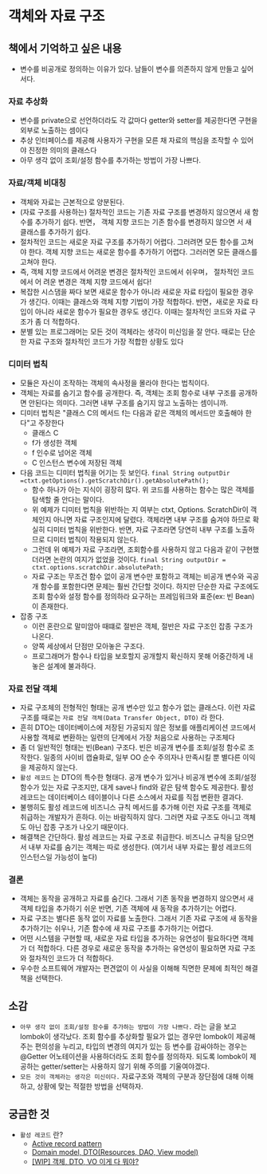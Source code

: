 # 객체와 자료 구조

## 책에서 기억하고 싶은 내용
- 변수를 비공개로 정의하는 이유가 있다. 남들이 변수를 의존하지 않게 만들고 싶어서다.
### 자료 추상화
- 변수를 private으로 선언하더라도 각 값마다 getter와 setter를 제공한다면 구현을 외부로 노출하는 셈이다
- 추상 인터페이스를 제공해 사용자가 구현을 모른 채 자료의 핵심을 조작할 수 있어야 진정한 의미의 클래스다
- 아무 생각 없이 조회/설정 함수를 추가하는 방법이 가장 나쁘다.
### 자료/객체 비대칭
- 객체와 자료는 근본적으로 양분된다.
- (자료 구조를 사용하는) 절차적인 코드는 기존 자료 구조를 변경하지 않으면서 새 함수를 추가하기 쉽다. 반면， 객체 지향 코드는 기존 함수를 변경하지 않으면 서 새 클래스를 추가하기 쉽다.
- 절차적인 코드는 새로운 자료 구조를 추가하기 어렵다. 그러려면 모든 함수를 고쳐야 한다. 객체 지향 코드는 새로운 함수를 추가하기 어렵다. 그러러면 모든 클래스를 고쳐야 한다.
- 즉, 객체 지향 코드에서 어려운 변경은 절차적인 코드에서 쉬우며， 절차적인 코드에서 어 려운 변경은 객체 지향 코드에서 쉽다!
- 복잡한 시스댐을 짜다 보면 새로운 함수가 아니라 새로운 자료 타입이 필요한 경우가 생긴다. 이때는 클래스와 객체 지향 기법이 가장 적합하다. 반면，새로운 자료 타입이 아니라 새로운 함수가 필요한 경우도 생긴다. 이때는 절차적인 코드와 자료 구조가 좀 더 적합하다.
- 분별 있는 프로그래머는 모든 것이 객체라는 생각이 미신임을 잘 안다. 때로는 단순한 자료 구조와 절차적인 코드가 가장 적합한 상황도 있다
### 디미터 법칙
- 모듈은 자신이 조작하는 객체의 속사정을 몰라야 한다는 법칙이다.
- 객체는 자료를 숨기고 함수를 공개한다. 즉, 객체는 조회 함수로 내부 구조를 공개하면 안된다는 의미다. 그러면 내부 구조를 숨기지 않고 노출하는 셈이니까.
- 디미터 법칙은 "클래스 C의 메서드 f는 다음과 같은 객체의 메서드만 호출해야 한다"고 주장한다
   - 클래스 C
   - f가 생성한 객체
   - f 인수로 넘어온 객체
   - C 인스턴스 변수에 저장된 객체
- 다음 코드는 디미터 법칙을 어기는 듯 보인다. `final String outputDir =ctxt.getOptions().getScratchDir().getAbsolutePath();`
   - 함수 하나가 아는 지식이 굉장히 많다. 위 코드를 사용하는 함수는 많은 객체를 탐색할 줄 안다는 말이다.
   - 위 예제가 디미터 법칙을 위반하는 지 여부는 ctxt, Options. ScratchDir이 객체인지 아니면 자료 구조인지에 달렸다. 객체라면 내부 구조를 숨겨야 하므로 확실히 디미터 법칙을 위반한다. 반면, 자료 구조라면 당연히 내부 구조를 노출하므로 디미터 법칙이 작용되지 않는다.
   - 그런데 위 예제가 자료 구조라면, 조회함수를 사용하지 않고 다음과 같이 구현했더라면 논란의 여지가 없었을 것이다. `final String outputDir = ctxt.options.scratchDir.absolutePath;`
   - 자료 구조는 무조건 함수 없이 공개 변수만 포함하고 객체는 비공개 변수와 곡공개 함수를 포함한다면 문제는 훨씬 간단할 것이다. 하지만 단순한 자료 구조에도 조회 함수와 설정 함수를 정의하라 요구하는 프레임워크와 표준(ex: 빈 Bean)이 존재한다.
- 잡종 구조
   - 이런 혼란으로 말미암아 때떄로 절반은 객체, 절반은 자료 구조인 잡종 구조가 나온다.
   - 양쪽 세상에서 단점만 모아놓은 구조다.
   - 프로그래머가 함수나 타입을 보호할지 공개할지 확신하지 못해 어중간하게 내놓은 설계에 불과하다.
### 자료 전달 객체
- 자료 구조체의 전형적인 형태는 공개 변수만 있고 함수가 없는 클래스다. 이런 자료 구조를 때로는 `자료 전달 객체(Data Transfer Object, DTO)` 라 한다.
- 흔히 DTO는 데이터베이스에 저장된 가공되지 않은 정보를 애플리케이션 코드에서 사용할 객체로 변환하는 일련의 단계에서 가장 처음으로 사용하는 구조체다
- 좀 더 일반적인 형태는 빈(Bean) 구조다. 빈은 비공개 변수를 조회/설정 함수로 조작한다. 일종의 사이비 캡슐화로, 일부 OO 순수 주의자나 만족시킬 뿐 별다른 이익을 제공하지 않는다.
- `활성 레코드` 는 DTO의 특수한 형태다. 공개 변수가 있거나 비공개 변수에 조회/설정 함수가 있는 자료 구조지만, 대게 save나 find와 같은 탐색 함수도 제공한다. 활성 레코드는 데이터베이스 테이블이나 다른 소스에서 자료를 직접 변환한 결과다.
- 불행히도 활성 레코드에 비즈니스 규칙 메서드를 추가해 이런 자료 구조를 객체로 취급하는 개발자가 흔하다. 이는 바람직하지 않다. 그러면 자료 구조도 아니고 객체도 아닌 잡종 구조가 나오기 때문이다.
- 해결책은 간단하다. 활성 레코드는 자료 구조로 취급한다. 비즈니스 규칙을 담으면서 내부 자료를 숨기는 객체는 따로 생성한다. (여기서 내부 자료는 활성 레코드의 인스턴스일 가능성이 높다)
### 결론
- 객체는 동작을 공개하고 자료를 숨긴다. 그래서 기존 동작을 변경하지 않으면서 새 객체 타입을 추가하기 쉬운 반면, 기존 객체에 새 동작을 추가하기는 어렵다.
- 자료 구조는 별다른 동작 없이 자료를 노출한다. 그래서 기존 자료 구조에 새 동작을 추가하기는 쉬우나, 기존 함수에 새 자료 구조를 추가하기는 어렵다.
- 어떤 시스템을 구현할 때, 새로운 자료 타입을 추가하는 유연성이 필요하다면 객체가 더 적합하다. 다른 경우로 새로운 동작을 추가하는 유연성이 필요하면 자료 구조와 절차적인 코드가 더 적합하다.
- 우수한 소프트웨어 개발자는 편견없이 이 사실을 이해해 직면한 문제에 최적인 해결책을 선택한다.

## 소감
- `아무 생각 없이 조회/설정 함수를 추가하는 방법이 가장 나쁘다.` 라는 글을 보고 lombok이 생각났다. 조회 함수를 추상화할 필요가 없는 경우만 lombok이 제공해주는 편의성을 누리고, 타입의 변경의 여지가 있는 등 변수를 감싸야하는 경우는 @Getter 어노테이션을 사용하더라도 조회 함수를 정의하자. 되도록 lombok이 제공하는 getter/setter는 사용하지 않기 위해 주의를 기울여야겠다.
- `모든 것이 객체라는 생각은 미신이다.` 자료구조와 객체의 구분과 장단점에 대해 이해하고, 상황에 맞는 적절한 방법을 선택하자.

## 궁금한 것
- `활성 레코드` 란?
   - [Active record pattern](https://en.wikipedia.org/wiki/Active_record_pattern)
   - [Domain model, DTO(Resources, DAO, View model)](https://stackoverflow.com/a/53623250)
   - [[WIP] 객체, DTO, VO 이게 다 뭐야?](https://octob.medium.com/object-data-structure-dto-vo-bean-javabeans-pojo-active-record-model-domain-mo-69b36a6467d0)